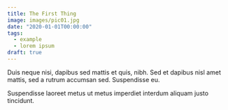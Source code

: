 ```yaml
---
title: The First Thing
image: images/pic01.jpg
date: "2020-01-01T00:00:00"
tags:
  - example
  - lorem ipsum
draft: true
---
```


Duis neque nisi, dapibus sed mattis et quis, nibh. Sed et dapibus nisl amet
mattis, sed a rutrum accumsan sed. Suspendisse eu.

<!-- more -->

Suspendisse laoreet metus ut metus imperdiet interdum aliquam justo tincidunt.
